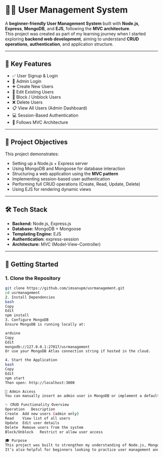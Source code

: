 # 🧑‍💼 User Management System

A **beginner-friendly User Management System** built with **Node.js**, **Express**, **MongoDB**, and **EJS**, following the **MVC architecture**.  
This project was created as part of my learning journey when I started exploring **backend web development**, aiming to understand **CRUD operations**, **authentication**, and application structure.

---

## 📌 Key Features

- ✅ User Signup & Login  
- 🔐 Admin Login  
- ➕ Create New Users  
- 📝 Edit Existing Users  
- 🚫 Block / Unblock Users  
- ❌ Delete Users  
- 📋 View All Users (Admin Dashboard)  
- 💻 Session-Based Authentication  
- 🧱 Follows MVC Architecture  

---

## 🧠 Project Objectives

This project demonstrates:

- Setting up a Node.js + Express server  
- Using MongoDB and Mongoose for database interaction  
- Structuring a web application using the **MVC pattern**  
- Implementing session-based user authentication  
- Performing full CRUD operations (Create, Read, Update, Delete)  
- Using EJS for rendering dynamic views  

---

## 🛠️ Tech Stack

- **Backend:** Node.js, Express.js  
- **Database:** MongoDB + Mongoose  
- **Templating Engine:** EJS  
- **Authentication:** express-session  
- **Architecture:** MVC (Model-View-Controller)

---


## 🚀 Getting Started

### 1. Clone the Repository

```bash
git clone https://github.com/imsanupm/usrmanagement.git
cd usrmanagement
2. Install Dependencies
bash
Copy
Edit
npm install
3. Configure MongoDB
Ensure MongoDB is running locally at:

arduino
Copy
Edit
mongodb://127.0.0.1:27017/usrmanagement
Or use your MongoDB Atlas connection string if hosted in the cloud.

4. Start the Application
bash
Copy
Edit
npm start
Then open: http://localhost:3000

🔐 Admin Access
You can manually insert an admin user in MongoDB or implement a default seed script to create one on first launch.

✨ CRUD Functionality Overview
Operation	Description
Create	Add new users (admin only)
Read	View list of all users
Update	Edit user details
Delete	Remove users from the system
Block/Unblock	Restrict or allow user access

🎓 Purpose
This project was built to strengthen my understanding of Node.js, MongoDB, and how the MVC pattern works in real-world applications.
It’s also helpful for beginners looking to practice user management and CRUD operations.

